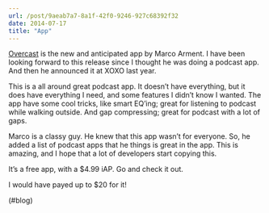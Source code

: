 ```yaml
---
url: /post/9aeab7a7-8a1f-42f0-9246-927c68392f32
date: 2014-07-17
title: "App"
---
```


[Overcast][1] is the new and anticipated app by Marco Arment. I have been looking forward to this release since I thought he was doing a podcast app. And then he announced it at XOXO last year.



This is a all around great podcast app. It doesn&#8217;t have everything, but it does have everything I need, and some features I didn&#8217;t know I wanted. The app have some cool tricks, like smart EQ&#8217;ing; great for listening to podcast while walking outside. And gap compressing; great for podcast with a lot of gaps.



Marco is a classy guy. He knew that this app wasn&#8217;t for everyone. So, he added a list of podcast apps that he things is great in the app. This is amazing, and I hope that a lot of developers start copying this.



It&#8217;s a free app, with a $4.99 iAP. Go and check it out.



I would have payed up to $20 for it!



(#blog)



 [1]: http://overcast.fm